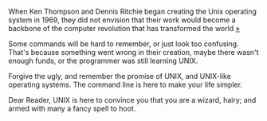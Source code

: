 When Ken Thompson and Dennis Ritchie began creating the Unix operating
system in 1969, they did not envision that their work would become a
backbone of the computer revolution that has transformed the world [»][1]

Some commands will be hard to remember, or just look too confusing. That's
because something went wrong in their creation, maybe there wasn't enough
funds, or the programmer was still learning UNIX.

Forgive the ugly, and remember the promise of UNIX, and UNIX-like operating
systems. The command line is here to make your life simpler.

Dear Reader, UNIX is here to convince you that you are a wizard, hairy; and
armed with many a fancy spell to hoot.

[1]: https://www.sfgate.com/business/article/Ken-Thompson-Dennis-Ritchie-win-Japan-Prize-2478569.php